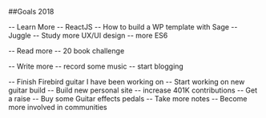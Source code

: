##Goals 2018

-- Learn More
  -- ReactJS
  -- How to build a WP template with Sage
  -- Juggle
  -- Study more UX/UI design
  -- more ES6

-- Read more
  -- 20 book challenge

-- Write more
  -- record some music
  -- start blogging

-- Finish Firebird guitar I have been working on
-- Start working on new guitar build
-- Build new personal site
-- increase 401K contributions
-- Get a raise
-- Buy some Guitar effects pedals
-- Take more notes
-- Become more involved in communities
